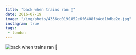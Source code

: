 ```yaml
---
title: "back when trains ran 🚈"
date: 2016-07-19
image: "/img/photo/4356cc0191852e6f6408fb4cd1bdbe2e.jpg"
instagram: true
tags:
 - london
---
```


![back when trains ran 🚈](/img/photo/4356cc0191852e6f6408fb4cd1bdbe2e.jpg)
